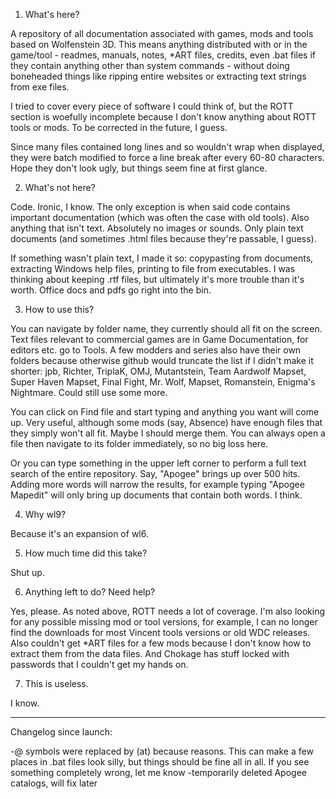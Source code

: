 1. What's here?

A repository of all documentation associated with games, mods and tools based on Wolfenstein 3D. This means anything distributed
with or in the game/tool - readmes, manuals, notes, *ART files, credits, even .bat files if they contain anything other than system
commands - without doing boneheaded things like ripping entire websites or extracting text strings from exe files.

I tried to cover every piece of software I could think of, but the ROTT section is woefully incomplete because I don't know anything
about ROTT tools or mods. To be corrected in the future, I guess.

Since many files contained long lines and so wouldn't wrap when displayed, they were batch modified to force a line break after 
every 60-80 characters. Hope they don't look ugly, but things seem fine at first glance.

2. What's not here?

Code. Ironic, I know. The only exception is when said code contains important documentation (which was often the case with old tools).
Also anything that isn't text. Absolutely no images or sounds. Only plain text documents (and sometimes .html files because they're 
passable, I guess). 

If something wasn't plain text, I made it so: copypasting from documents, extracting Windows help files, printing to 
file from executables. I was thinking about keeping .rtf files, but ultimately it's more trouble than it's worth. Office docs and pdfs
go right into the bin.

3. How to use this?

You can navigate by folder name, they currently should all fit on the screen. Text files relevant to commercial games are in Game 
Documentation, for editors etc. go to Tools. A few modders and series also have their own folders because otherwise github would 
truncate the list if I didn't make it shorter: jpb, Richter, TriplaK, OMJ, Mutantstein, Team Aardwolf Mapset, Super Haven Mapset, 
Final Fight, Mr. Wolf, Mapset, Romanstein, Enigma's Nightmare. Could still use some more.

You can click on Find file and start typing and anything you want will come up. Very useful, although some mods (say, Absence) 
have enough files that they simply won't all fit. Maybe I should merge them. You can always open a file then navigate to its 
folder immediately, so no big loss here.

Or you can type something in the upper left corner to perform a full text search of the entire repository. Say, "Apogee" brings up over
500 hits. Adding more words will narrow the results, for example typing "Apogee Mapedit" will only bring up documents that contain 
both words. I think.

4. Why wl9?

Because it's an expansion of wl6.

5. How much time did this take?

Shut up.

6. Anything left to do? Need help?

Yes, please. As noted above, ROTT needs a lot of coverage. I'm also looking for any possible missing mod or tool versions, for 
example, I can no longer find the downloads for most Vincent tools versions or old WDC releases. Also couldn't get *ART files 
for a few mods because I don't know how to extract them from the data files. And Chokage has stuff locked with passwords that 
I couldn't get my hands on.

7. This is useless.

I know.

-----------------------------------------------------------

Changelog since launch:

-@ symbols were replaced by (at) because reasons. This can make a few places in .bat files look silly, but things should be fine
all in all. If you see something completely wrong, let me know
-temporarily deleted Apogee catalogs, will fix later
